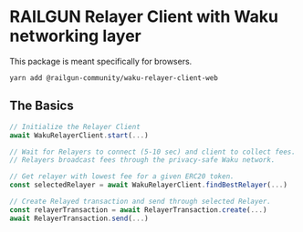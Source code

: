 # RAILGUN Relayer Client with Waku networking layer

This package is meant specifically for browsers.

`yarn add @railgun-community/waku-relayer-client-web`

## The Basics

```js
// Initialize the Relayer Client
await WakuRelayerClient.start(...)

// Wait for Relayers to connect (5-10 sec) and client to collect fees.
// Relayers broadcast fees through the privacy-safe Waku network.

// Get relayer with lowest fee for a given ERC20 token.
const selectedRelayer = await WakuRelayerClient.findBestRelayer(...)

// Create Relayed transaction and send through selected Relayer.
const relayerTransaction = await RelayerTransaction.create(...)
await RelayerTransaction.send(...)
```
